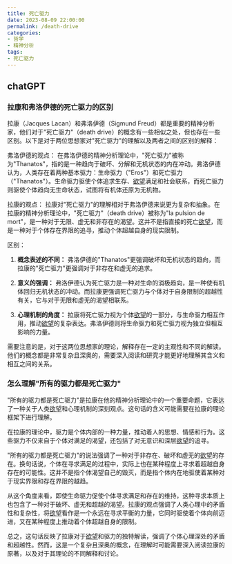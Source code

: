 ```yaml
---
title: 死亡驱力
date: 2023-08-09 22:00:00
permalink: /death-drive
categories:
- 哲学
- 精神分析
tags:
- 死亡驱力
---
```


## chatGPT
### 拉康和弗洛伊德的死亡驱力的区别

拉康（Jacques Lacan）和弗洛伊德（Sigmund Freud）都是重要的精神分析家，他们对于"死亡驱力"（death drive）的概念有一些相似之处，但也存在一些区别。以下是对于两位思想家对"死亡驱力"的理解以及两者之间的区别的解释：

弗洛伊德的观点：
在弗洛伊德的精神分析理论中，"死亡驱力"被称为"Thanatos"，指的是一种趋向于破坏、分解和无机状态的内在冲动。弗洛伊德认为，人类存在着两种基本驱力：生命驱力（"Eros"）和死亡驱力（"Thanatos"）。生命驱力驱使个体追求生存、[欲望](/desire)满足和社会联系，而死亡驱力则驱使个体趋向无生命状态，试图将有机体还原为无机物。

拉康的观点：
拉康对"死亡驱力"的理解相对于弗洛伊德来说更为复杂和抽象。在拉康的精神分析理论中，"死亡驱力"（death drive）被称为"la pulsion de mort"，是一种对于无限、虚无和非存在的渴望。这并不是指直接的死亡[欲望](/desire)，而是一种对于个体存在界限的追寻，推动个体超越自身的现实限制。

区别：
1. **概念表述的不同：** 弗洛伊德的"Thanatos"更强调破坏和无机状态的趋向，而拉康的"死亡驱力"更强调对于非存在和虚无的追求。

2. **意义的强调：** 弗洛伊德认为死亡驱力是一种对生命的消极趋向，是一种使有机体回归无机状态的冲动。而拉康更强调死亡驱力与个体对于自身限制的超越性有关，它与对于无限和虚无的渴望相联系。

3. **心理机制的角度：** 拉康将死亡驱力视为个体[欲望](/desire)的一部分，与生命驱力相互作用，推动[欲望](/desire)的复杂表达。弗洛伊德则将生命驱力和死亡驱力视为独立但相互影响的力量。

需要注意的是，对于这两位思想家的理论，解释存在一定的主观性和不同的解读。他们的概念都是非常复杂且深奥的，需要深入阅读和研究才能更好地理解其含义和相互之间的关系。

### 怎么理解"所有的驱力都是死亡驱力"
"所有的驱力都是死亡驱力"是拉康在他的精神分析理论中的一个重要命题，它表达了一种关于人类[欲望](/desire)和心理机制的深刻观点。这句话的含义可能需要在拉康的理论框架下进行理解。

在拉康的理论中，驱力是个体内部的一种力量，推动着人的思想、情感和行为。这些驱力不仅来自于个体对满足的渴望，还包括了对无意识和深层[欲望](/desire)的追寻。

"所有的驱力都是死亡驱力"的说法强调了一种对于非存在、破坏和虚无的[欲望](/desire)的存在。换句话说，个体在寻求满足的过程中，实际上也在某种程度上寻求着超越自身存在的可能性。这并不是指个体渴望自己的毁灭，而是指个体内在地驱使着某种对于现实界限和存在界限的越趋。

从这个角度来看，即使生命驱力促使个体寻求满足和存在的维持，这种寻求本质上也包含了一种对于破坏、虚无和超越的渴望。拉康的观点强调了人类心理中的矛盾性和复杂性，将[欲望](/desire)看作是一个永远在寻求平衡的力量，它同时驱使着个体向前迈进，又在某种程度上推动着个体超越自身的限制。

总之，这句话反映了拉康对于[欲望](/desire)和驱力的独特解读，强调了个体心理深处的矛盾和超越性。然而，这是一个复杂且深奥的概念，在理解时可能需要深入阅读拉康的原著，以及对于其理论的不同解释和讨论。
